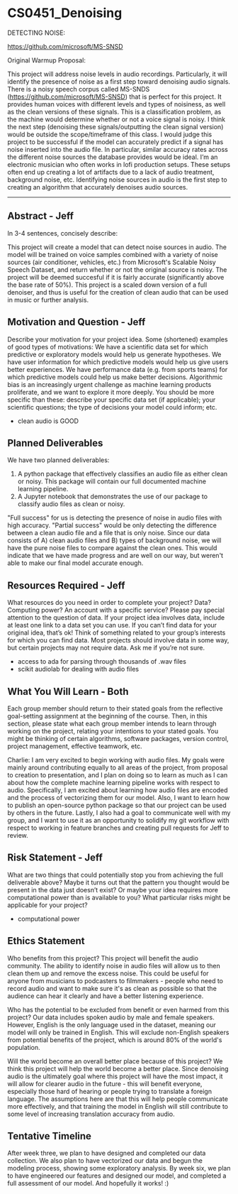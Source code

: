 # CS0451_Denoising

DETECTING NOISE:

https://github.com/microsoft/MS-SNSD


Original Warmup Proposal:

This project will address noise levels in audio recordings. Particularly, it will identify the presence of noise as a first step toward denoising audio signals.
There is a noisy speech corpus called MS-SNDS (https://github.com/microsoft/MS-SNSD) that is perfect for this project. It provides human voices with different levels and types of noisiness, as well as the clean versions of these signals.
This is a classification problem, as the machine would determine whether or not a voice signal is noisy. I think the next step (denoising these signals/outputting the clean signal version) would be outside the scope/timeframe of this class.
I would judge this project to be successful if the model can accurately predict if a signal has noise inserted into the audio file. In particular, similar accuracy rates across the different noise sources the database provides would be ideal.
I’m an electronic musician who often works in lofi production setups. These setups often end up creating a lot of artifacts due to a lack of audio treatment, background noise, etc. Identifying noise sources in audio is the first step to creating an algorithm that accurately denoises audio sources.


________________________________________________________________________________________________


## Abstract - Jeff

In 3-4 sentences, concisely describe:

This project will create a model that can detect noise sources in audio. The model will be trained on voice samples combined with a variety of noise sources
(air conditioner, vehicles, etc.) from Microsoft's Scalable Noisy Speech Dataset, and return whether or not the original source is noisy. The project will be
deemed succesful if it is fairly accurate (significantly above the base rate of 50%). This project is a scaled down version of a full denoiser, and thus is 
useful for the creation of clean audio that can be used in music or further analysis.

<!-- What problem your project addresses.
The overall approach you will use to solve the problem.
How you propose to evaluate your success against your stated goals. -->

## Motivation and Question - Jeff

Describe your motivation for your project idea. Some (shortened) examples of good types of motivations:
We have a scientific data set for which predictive or exploratory models would help us generate hypotheses.
We have user information for which predictive models would help us give users better experiences.
We have performance data (e.g. from sports teams) for which predictive models could help us make better decisions.
Algorithmic bias is an increasingly urgent challenge as machine learning products proliferate, and we want to explore it more deeply.
You should be more specific than these: describe your specific data set (if applicable); your scientific questions; the type of decisions your model could inform; etc.

- clean audio is GOOD

## Planned Deliverables

We have two planned deliverables:
1) A python package that effectively classifies an audio file as either clean or noisy. This package will contain our full documented machine learning pipeline.
2) A Jupyter notebook that demonstrates the use of our package to classify audio files as clean or noisy.

"Full success" for us is detecting the presence of noise in audio files with high accuracy. 
"Partial success" would be only detecting the difference between a clean audio file and a file that is only noise. Since our data consists of A) clean audio files and B) types of background noise, we will have the pure noise files to compare against the clean ones. This would indicate that we have made progress and are well on our way, but weren't able to make our final model accurate enough.

## Resources Required - Jeff

What resources do you need in order to complete your project? Data? Computing power? An account with a specific service?
Please pay special attention to the question of data. If your project idea involves data, include at least one link to a data set you can use. If you can’t find data for your original idea, that’s ok! Think of something related to your group’s interests for which you can find data.
Most projects should involve data in some way, but certain projects may not require data. Ask me if you’re not sure.

- access to ada for parsing through thousands of .wav files
- scikit audiolab for dealing with audio files

## What You Will Learn - Both

Each group member should return to their stated goals from the reflective goal-setting assignment at the beginning of the course. Then, in this section, please state what each group member intends to learn through working on the project, relating your intentions to your stated goals. You might be thinking of certain algorithms, software packages, version control, project management, effective teamwork, etc.

Charlie:
I am very excited to begin working with audio files. My goals were mainly around contributing equally to all areas of the project, from proposal to creation to presentation, and I plan on doing so to learn as much as I can about how the complete machine learning pipeline works with respect to audio. Specifically, I am excited about learning how audio files are encoded and the process of vectorizing them for our model. Also, I want to learn how to publish an open-source python package so that our project can be used by others in the future.
Lastly, I also had a goal to communicate well with my group, and I want to use it as an opportunity to solidify my git workflow with respect to working in feature branches and creating pull requests for Jeff to review.

## Risk Statement - Jeff

What are two things that could potentially stop you from achieving the full deliverable above? Maybe it turns out that the pattern you thought would be present in the data just doesn’t exist? Or maybe your idea requires more computational power than is available to you? What particular risks might be applicable for your project?

- computational power

## Ethics Statement

Who benefits from this project?
This project will benefit the audio community. The ability to identify noise in audio files will allow us to then clean them up and remove the excess noise. This could be useful for anyone from musicians to podcasters to filmmakers - people who need to record audio and want to make sure it's as clean as possible so that the audience can hear it clearly and have a better listening experience.

Who has the potential to be excluded from benefit or even harmed from this project?
Our data includes spoken audio by male and female speakers. However, English is the only language used in the dataset, meaning our model will only be trained in English. This will exclude non-English speakers from potential benefits of the project, which is around 80% of the world's population.

Will the world become an overall better place because of this project? 
We think this project will help the world become a better place. Since denoising audio is the ultimately goal where this project will have the most impact, it will allow for clearer audio in the future - this will benefit everyone, especially those hard of hearing or people trying to translate a foreign language. The assumptions here are that this will help people communicate more effectively, and that training the model in English will still contribute to some level of increasing translation accuracy from audio.

## Tentative Timeline

After week three, we plan to have designed and completed our data collection. We also plan to have vectorized our data and begun the modeling process, showing some exploratory analysis.
By week six, we plan to have engineered our features and designed our model, and completed a full assessment of our model. And hopefully it works! :)